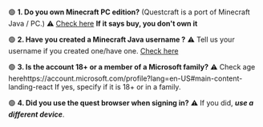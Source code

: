 🟢 **1. Do you own Minecraft PC edition?**  (Questcraft is a port of Minecraft Java / PC.)
⚠️  [Check here](https://www.minecraft.net/en-us/msaprofile) __If it says buy, you don't own it__

🟢 **2. Have you created a Minecraft __Java__ username ?**
⚠️ Tell us your username if you created one/have one. [Check here](https://www.minecraft.net/en-us/msaprofile/mygames/editprofile)

🟢 **3. Is the account 18+ or a member of a Microsoft family?** 
⚠️ Check age herehttps://account.microsoft.com/profile?lang=en-US#main-content-landing-react If yes, specify if it is 18+ or in a family.

🟢 **4. Did you use the quest browser when signing in?**
⚠️ If you did, *__use a different device__*.
